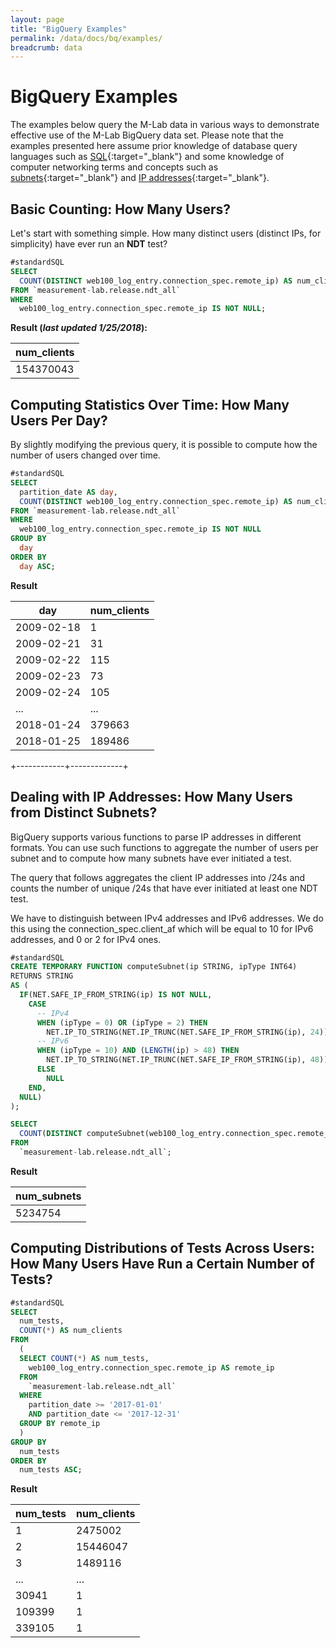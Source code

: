 ```yaml
---
layout: page
title: "BigQuery Examples"
permalink: /data/docs/bq/examples/
breadcrumb: data
---
```


# BigQuery Examples

The examples below query the M-Lab data in various ways to demonstrate effective use of the M-Lab BigQuery data set. Please note that the examples presented here assume prior knowledge of database query languages such as [SQL](https://en.wikipedia.org/wiki/SQL){:target="_blank"} and some knowledge of computer networking terms and concepts such as [subnets](https://en.wikipedia.org/wiki/Subnetwork){:target="_blank"} and [IP addresses](https://en.wikipedia.org/wiki/IP_address){:target="_blank"}.

## Basic Counting: How Many Users?

Let's start with something simple. How many distinct users (distinct IPs, for simplicity) have ever run an **NDT** test?

~~~sql
#standardSQL
SELECT
  COUNT(DISTINCT web100_log_entry.connection_spec.remote_ip) AS num_clients
FROM `measurement-lab.release.ndt_all`
WHERE
  web100_log_entry.connection_spec.remote_ip IS NOT NULL;
~~~

**Result (_last updated 1/25/2018_):**

| num_clients |
|-------------|
|   154370043 |

## Computing Statistics Over Time: How Many Users Per Day?

By slightly modifying the previous query, it is possible to compute how the number of users changed over time.

~~~sql
#standardSQL
SELECT
  partition_date AS day,
  COUNT(DISTINCT web100_log_entry.connection_spec.remote_ip) AS num_clients
FROM `measurement-lab.release.ndt_all`
WHERE
  web100_log_entry.connection_spec.remote_ip IS NOT NULL
GROUP BY
  day
ORDER BY
  day ASC;
~~~

**Result**

|    day      | num_clients |
|-------------|-------------|
| 2009-02-18  |           1 |
| 2009-02-21  |          31 |
| 2009-02-22  |         115 |
| 2009-02-23  |          73 |
| 2009-02-24  |         105 |
| ...         |         ... |
| 2018-01-24  |      379663 |
| 2018-01-25  |      189486 |
+------------+-------------+

## Dealing with IP Addresses: How Many Users from Distinct Subnets?

BigQuery supports various functions to parse IP addresses in different formats. You can use such functions to aggregate the number of users per subnet and to compute how many subnets have ever initiated a test.

The query that follows aggregates the client IP addresses into /24s and counts the number of unique /24s that have ever initiated at least one NDT test.

We have to distinguish between IPv4 addresses and IPv6 addresses. We do this using the connection_spec.client_af which will be equal to 10 for IPv6 addresses, and 0 or 2 for IPv4 ones.

~~~sql
#standardSQL
CREATE TEMPORARY FUNCTION computeSubnet(ip STRING, ipType INT64)
RETURNS STRING
AS (
  IF(NET.SAFE_IP_FROM_STRING(ip) IS NOT NULL,
    CASE
      -- IPv4
      WHEN (ipType = 0) OR (ipType = 2) THEN
        NET.IP_TO_STRING(NET.IP_TRUNC(NET.SAFE_IP_FROM_STRING(ip), 24))
      -- IPv6
      WHEN (ipType = 10) AND (LENGTH(ip) > 48) THEN
        NET.IP_TO_STRING(NET.IP_TRUNC(NET.SAFE_IP_FROM_STRING(ip), 48))
      ELSE
        NULL
    END,
  NULL)
);

SELECT
  COUNT(DISTINCT computeSubnet(web100_log_entry.connection_spec.remote_ip, connection_spec.client_af)) AS num_subnets
FROM
  `measurement-lab.release.ndt_all`;
~~~

**Result**

| num_subnets |
|-------------|
| 5234754     |

## Computing Distributions of Tests Across Users: How Many Users Have Run a Certain Number of Tests?

~~~sql
#standardSQL
SELECT
  num_tests,
  COUNT(*) AS num_clients
FROM
  (
  SELECT COUNT(*) AS num_tests,
    web100_log_entry.connection_spec.remote_ip AS remote_ip
  FROM
    `measurement-lab.release.ndt_all`
  WHERE
    partition_date >= '2017-01-01'
    AND partition_date <= '2017-12-31'
  GROUP BY remote_ip
  )
GROUP BY
  num_tests
ORDER BY
  num_tests ASC;
~~~

**Result**

|num_tests|num_clients|
|---------|-----------|
| 1       | 2475002   |
| 2       | 15446047  |
| 3       | 1489116   |
| ...     | ...       |
| 30941   | 1         |
| 109399  | 1         |
| 339105  | 1         |